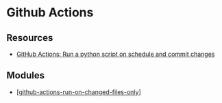 # Github Actions

Resources
---

- [GitHub Actions: Run a python script on schedule and commit changes][1]

<!-- Links -->
[1]: https://canovasjm.netlify.app/2020/11/29/github-actions-run-a-python-script-on-schedule-and-commit-changes/

Modules
---

- [[github-actions-run-on-changed-files-only]]

[//begin]: # "Autogenerated link references for markdown compatibility"
[github-actions-run-on-changed-files-only]: github-actions-run-on-changed-files-only.md "Github Actions Run on Changed Files Only"
[//end]: # "Autogenerated link references"
